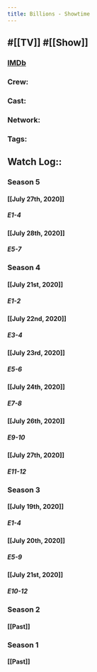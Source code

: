 ```yaml
---
title: Billions - Showtime
---
```


## #[[TV]] #[[Show]]
### [IMDb]()

### Crew: 

### Cast: 

### Network: 

### Tags: 

## Watch Log::
### Season 5
#### [[July 27th, 2020]]
##### E1-4

#### [[July 28th, 2020]]
##### E5-7

### Season 4
#### [[July 21st, 2020]]
##### E1-2

#### [[July 22nd, 2020]]
##### E3-4

#### [[July 23rd, 2020]]
##### E5-6

#### [[July 24th, 2020]]
##### E7-8

#### [[July 26th, 2020]]
##### E9-10

#### [[July 27th, 2020]]
##### E11-12

### Season 3
#### [[July 19th, 2020]]
##### E1-4

#### [[July 20th, 2020]]
##### E5-9

#### [[July 21st, 2020]]
##### E10-12

### Season 2
#### [[Past]]

### Season 1
#### [[Past]]
